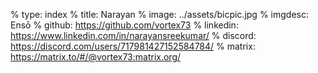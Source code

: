 % type: index
% title: Narayan
% image: ../assets/bicpic.jpg
% imgdesc: Ensō
% github: https://github.com/vortex73
% linkedin: https://www.linkedin.com/in/narayansreekumar/
% discord: https://discord.com/users/717981427152584784/
% matrix: https://matrix.to/#/@vortex73:matrix.org/


